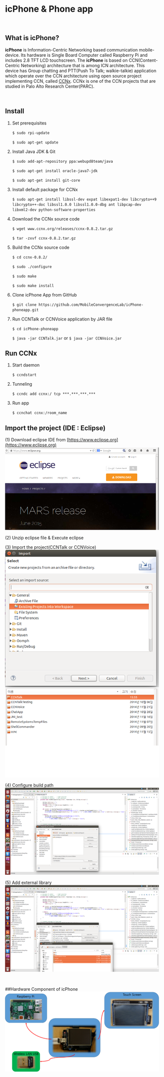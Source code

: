 # icPhone & Phone app

&nbsp;

## What is icPhone?
__icPhone__ is Information-Centric Networking based communication mobile-device. Its hardware is Single Board Computer called Raspberry Pi and includes 2.8 TFT LCD touchscreen. The __icPhone__ is based on CCN(Content-Centric Networking) architecture that is among ICN architecture. This device has Group chatting and PTT(Push To Talk; walkie-talkie) application which operate over the CCN architecture using open source project implementing CCN, called [CCNx](http://ccnx.org). CCNx is one of the CCN projects that are studied in Palo Alto Research Center(PARC).

&nbsp;


## Install
1. Set prerequisites
	
	`$ sudo rpi-update`

	`$ sudo apt-get update`

2. Install Java JDK & Git
	
	`$ sudo add-apt-repository ppa:webupd8team/java`

	`$ sudo apt-get install oracle-java7-jdk`
	
	`$ sudo apt-get install git-core`

3. Install default package for CCNx
	
	`$ sudo apt-get install libssl-dev expat libexpat1-dev libcrypto++9 libcrypto++-doc libssl1.0.0 libssl1.0.0-dbg ant libpcap-dev libxml2-dev python-software-properties`

4. Download the CCNx source code
	
	`$ wget www.ccnx.org/releases/ccnx-0.8.2.tar.gz`

	`$ tar -zxvf ccnx-0.8.2.tar.gz`

5. Build the CCNx source code
	
	`$ cd ccnx-0.8.2/`

	`$ sudo ./configure`
	
	`$ sudo make`
	
	`$ sudo make install`
    
6. Clone icPhone App from GitHub

	`$ git clone https://github.com/MobileConvergenceLab/icPhone-phoneapp.git`
	
7. Run CCNTalk or CCNVoice application by JAR file
	
	`$ cd icPhone-phoneapp`

	`$ java -jar CCNTalk.jar` or `$ java -jar CCNVoice.jar`


## Run CCNx
1. Start daemon
	
	`$ ccndstart`

2. Tunneling
	
	`$ ccndc add ccnx:/ tcp ***.***.***.***`	

3. Run app
	
	`$ ccnchat ccnx:/room_name`


## Import the project (IDE : Eclipse)
(1) Download eclipse IDE from [https://www.eclipse.org](https://www.eclipse.org)
![](https://github.com/MobileConvergenceLab/icPhone-phoneapp/raw/master/img/1_eclipse_download.png)

(2) Unzip eclipse file & Execute eclipse

(3) Import the project(CCNTalk or CCNVoice)
![](https://github.com/MobileConvergenceLab/icPhone-phoneapp/raw/master/img/2_import_the_project.png)
![](https://github.com/MobileConvergenceLab/icPhone-phoneapp/raw/master/img/3_select_our_project.png)

(4) Configure build path
![](https://github.com/MobileConvergenceLab/icPhone-phoneapp/raw/master/img/4_configure_build_path.png)

(5) Add external library
![](https://github.com/MobileConvergenceLab/icPhone-phoneapp/raw/master/img/5_add_external_library.png)

&nbsp;&nbsp;&nbsp;&nbsp;

##Hardware Component of icPhone
![](https://github.com/MobileConvergenceLab/icPhone-phoneapp/raw/master/img/deployment_of_hardware.png)

&nbsp;&nbsp;&nbsp;&nbsp;&nbsp;&nbsp;



